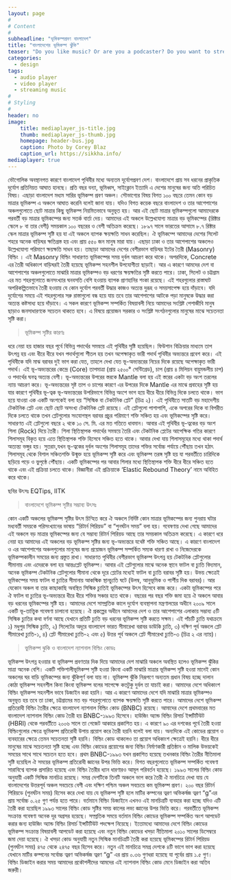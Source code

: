 ```yaml
---
layout: page
#
# Content
#
subheadline: "ভূমিকম্পপ্রবণ বাংলাদেশ"
title: "বাংলাদেশের ভূমিকম্প ঝুঁকি"
teaser: "Do you like music? Or are you a podcaster? Do you want to stream your videos in a nice player? Than you likely will like the integration of <em>mediaelement.js</em>. It enables you to play music and stream video in a consistent player that looks in each browser delicious. It even works in IE6-8."
categories:
  - design
tags:
  - audio player
  - video player
  - streaming music
#
# Styling
#
header: no
image:
    title: mediaplayer_js-title.jpg
    thumb: mediaplayer_js-thumb.jpg
    homepage: header-bus.jpg
    caption: Photo by Corey Blaz
    caption_url: https://sikkha.info/
mediaplayer: true
---
```


ভৌগোলিক অবস্থানগত কারণে বাংলাদেশ পৃথিবীর মধ্যে অন্যতম দূর্যোগপ্রবণ দেশ। বাংলাদেশে প্রায় সব ধরনের প্রাকৃতিক দূর্যোগ প্রতিনিয়ত আঘাত হানছে। প্রতি বছর বন্যা, ভূমিধ্বস, সাইক্লোন ইত্যাদি এ দেশের মানুষের জন্য অতি পরিচিত বিষয়। এছাড়া বাংলাদেশ মধ্যম সারির ভূমিকম্প প্রবণ অঞ্চল। সৌভাগ্যের বিষয় বিগত ১০০ বছরে তেমন কোন বড় মাত্রার ভূমিকম্প এ অঞ্চলে আঘাত করেনি বলেই জানা যায়। যদিও বিগত কয়েক বছরে বাংলাদেশ ও তার আশেপাশের অঞ্চলগুলোতে ছোট মাত্রার কিছু ভূমিকম্প নিয়মিতভাবে অনুভূত হয়। আর এই ছোট মাত্রার ভূমিকম্পগুলো আমাদেরকে পরবর্তী বড় মাত্রার ভূমিকম্পের জন্য সতর্ক বার্তা দেয়। আমাদের এই অঞ্চলে উল্লেখযোগ্য মাত্রার বড় ভূমিকম্পের (রিক্টার স্কেলে ৮ বা তার বেশী) সময়কাল ১০০ বছরের ও বেশী অতিক্রম করেছে। ১৮৯৭ সালে ভারতের আসামে ৮.৭ রিক্টার স্কেল মাত্রার ভূমিকম্প সৃষ্টি হয় যা এই অঞ্চলে ব্যাপক ক্ষয়ক্ষতি সাধন করেছিল। ঐ ভূমিকম্পে আমাদের দেশের সিলেট শহরে অনেক বাড়িঘর ক্ষতিগ্রস্ত হয় এবং প্রায় ৫৫০ জন মানুষ মারা যায়। এছাড়া ঢাকা ও তার আশেপাশের অঞ্চলেও উল্লেখযোগ্য পরিমাণে ক্ষয়ক্ষতি সাধন হয়। তাছাড়া আমাদের দেশের বেশীরভাগ বাড়িঘর ইটের তৈরী (Masonry) বিল্ডিং । এই Masonry বিল্ডিং সাধারণত ভূমিকম্পের সময় দুর্বল আচরণ করে থাকে। অপরদিকে, Concrete এর তৈরী অধিকাংশ   বাড়িঘরই তৈরী হয়েছে ভূমিকম্প সহনশীল উপযোগীতা ছাড়াই। আর এ কারণে আমদের দেশ বা আশেপাশের অঞ্চলগুলোতে মাঝারি মাত্রার ভূমিকম্পও বড় ধরণের ক্ষয়ক্ষতির সৃষ্টি করতে পারে। ঢাকা, সিলেট ও চট্টগ্রাম এর মত শহরগুলোতে জনসংখ্যার ঘনবসতি বেশি হওয়ায় ব্যাপক প্রাণহানির শংকা রয়েছে। এই শহরগুলোর রাস্তাঘাট অপরিকল্পিতভাবে তৈরী হওয়ায় যে কোন দুর্যোগ পরবর্তী উদ্ধার কাজও অত্যন্ত দুরূহ ও সময়সাপেক্ষ হয়ে দাঁড়াবে। যদি দুর্যোগের সময়ে এই শহরগুলোর সরু রাস্তাগুলো বন্ধ হয়ে যায় তবে তার আশেপাশের আটকে পড়া মানুষকে উদ্ধার করা অত্যন্ত কষ্টসাধ্য হয়ে দাঁড়াবে। এ সকল কারণে ভূমিকম্প সম্পর্কিত বিষয়াবলী নিয়ে আমাদের সংশ্লিষ্ট পেশাজীবি মানুষ ছাড়াও জনসাধারণকে সচেতন থাকতে হবে। এ বিষয়ে প্রয়োজন সরকার ও সংশ্লিষ্ট সংগঠনগুলোর মানুষের মাঝে সচেতনতা সৃষ্টি করা।

> ভূমিকম্প সৃষ্টির কারণঃ

ধরে নেয়া হয় হাজার বছর পূর্বে বিভিন্ন পদার্থের সমন্বয়ে এই পৃথিবীর সৃষ্টি হয়েছিল। ফিউশান বিক্রিয়ার মাধ্যমে তাপ উৎপন্ন হয় এবং ধীরে ধীরে যখন পদার্থগুলো শীতল হয় তখন অপেক্ষাকৃত ভারী পদার্থ পৃথিবীর অভ্যন্তরে প্রবেশ করে। এই পৃথিবীকে যদি মাঝ বরাবর দুই ভাগ করা যেত, তাহলে দেখা যেত ভূ-অভ্যন্তরের নিচের দিকে রয়েছে অপেক্ষাকৃত ভারী পদার্থ। এই ভূ-অভ্যন্তরের কেন্দ্রে (Core) তাপমাত্রা (প্রায় ২৫০০° সেন্টিগ্রেড), চাপ (প্রায় ৪ মিলিয়ন বায়ুমন্ডলীয় চাপ) ও পদার্থের ঘনত্ব অত্যন্ত বেশী। ভূ-অভ্যন্তরের উপরের স্তরকে Mantle বলা হয় এই স্তরের একটা বড় অংশ তরলের ন্যায় আচরণ করে।   ভূ-অভ্যন্তরের সৃষ্ট তাপ ও চাপের কারণে এর উপরের দিকে Mantle এর মাঝে প্রবাহের সৃষ্টি হয় যার কারণে পৃথিবীর ভূ-ত্বক ভূ-অভ্যন্তরের উপরিভাগে বিভিন্ন অংশে ভাগ হয়ে ধীরে ধীরে বিভিন্ন দিকে চলতে থাকে। ভাগ হয়ে যাওয়া এক একটি অংশকেই বলা হয় “সিস্মিক বা টেকটনিক প্লেট” (চিত্র ২)। এই পৃথিবীতে সাতটি বড় মহাদেশীয় টেকটনিক প্লেট এবং ছোট ছোট অসংখ্য টেকটনিক প্লেট রয়েছে। এই প্লেটগুলো পাশাপাশি, একে অপরের দিকে বা বিপরীত দিকে চলতে থাকে তখন প্লেটগুলোর সংযোগস্থল বরাবর প্রচুর পরিমাণে শক্তি সঞ্চিত হয় এবং ভূমিকম্পের সৃষ্টি করে। সাধারণত এই প্লেটগুলো বছরে ২ থকে ১০ সে. মি. এর মত গতিতে ধাবমান। আবার এই পৃথিবীর ভূ-ত্বকের বড় অংশ শিলা (Rock) দিয়ে তৈরী। শিলা স্থিতিস্থাপক পদার্থের  সমন্বয়ে তৈরি এবং টেকটনিক প্লেটের আপেক্ষিক গতির কারণে শিলাসমূহ বিকৃত হয়ে এতে স্থিতিস্থাপক শক্তি হিসেবে সঞ্চিত হতে থাকে।  আবার দেখা যায় শিলাসমূহের মধ্যে থাকা পদার্থ অত্যন্ত্য ভঙ্গুর হয়। সুতরাং,যখন ভূ-ত্বকের দুর্বল অংশের শিলাসমূহ তাদের শক্তির সর্বোচ্চ পর্যায়ে পৌঁছায় তখন হঠাৎ শিলাসমূহ থেকে বিশাল সঞ্চিতশক্তি উন্মুক্ত হয়ে ভূমিকম্প সৃষ্টি করে এবং ভূমিকম্প তরঙ্গ সৃষ্টি হয় যা পরবর্তীতে চারিদিকে ছড়িয়ে পড়ে ও ভুপৃষ্ঠে পৌঁছায়। একটি ভূমিকম্পের পর আবার শিলার মধ্যে স্থিতিস্থাপক শক্তি ধীরে ধীরে সঞ্চিত হতে থাকে এবং এই প্রক্রিয়া চলতে থাকে। বিজ্ঞানীরা এই প্রক্রিয়াকে ‘Elastic Rebound Theory’  নামে অবিহিত করে থাকে।

ছবির উৎসঃ EQTips, IITK

> বাংলাদেশে ভূমিকম্প সৃষ্টির সম্ভাব্য উৎসঃ

কোন একটি অঞ্চলের ভূমিকম্প সৃষ্টির উৎস চিন্হিত করে ঐ অঞ্চলে  নির্দিষ্ট কোন মাত্রার ভূমিকম্পের জন্য পুনরায় ঘটার মধ্যবর্তী সময়কে পরিসংখ্যানের ভাষায় “রিটার্ন পিরিয়ড” বা “পুনর্ঘটন সময়” বলা হয়। গবেষণায় দেখা গেছে আমাদের এই অঞ্চলে বড় মাত্রার ভূমিকম্পের জন্য যে সম্ভাব্য রিটার্ন পিরিয়ড আছে তার সময়কাল অতিক্রম করেছে। এ কারণে ধরে নেয়া হয় আমাদের এই অঞ্চলের বড় ভূমিকম্প সৃষ্টির জন্য ভূ-অভ্যন্তরে যথেষ্ট শক্তি সঞ্চিত আছে। এ কারণে বাংলাদেশ ও এর আশেপাশের অঞ্চলগুলোর মানুষের জন্য প্রয়োজন ভূমিকম্প সম্পর্কিত সম্যক ধারণা রাখা ও নিজেদেরকে ভূমিকম্পকালীন সময়ের জন্য প্রস্তুত রাখা। সাধারণত পৃথিবীর বেশীরভাগ ভূমিকম্প উৎপন্ন হয় টেকটনিক প্লেটগুলোর সীমানায় এবং এদেরকে বলা হয় আন্তঃপ্লেট ভূমিকম্প। আবার এই প্লেটগুলোর মাঝে অনেক স্থানে ফাটল বা চ্যুতি বিদ্যমান, অনেক ভূমিকম্প টেকটনিক প্লেটগুলোর সীমানা থেকে দূরে প্লেটের মধ্যেই ফাটল বা চ্যুতি বরাবর সৃষ্টি হয়। উভয় ক্ষেত্রেই ভূমিকম্পের সময় ফাটল বা চ্যুতির সীমানায় আকস্মিক স্থানচ্যুতি ঘটে (উলম্ব, আনুভূমিক ও পার্শীয় দিক বরাবর)। আর যেকোন অঞ্চল বা তার কাছাকাছি অবস্থিত সিস্মিক চ্যুতিই ভূমিকম্পের উৎস হিসেবে কাজ করে। একটা ভূমিকম্পের পরে ঐ ফাটল বা চ্যুতির ভূ-অভ্যন্তরে ধীরে ধীরে শক্তির সঞ্চার হতে থাকে। বছরের পর বছর শক্তি জমা হয়ে ঐ অঞ্চলে আবার বড় ধরনের ভূমিকম্পের সৃষ্টি হয়। আমাদের দেশে সাম্প্রতিক কালে দুর্যোগ ব্যবস্থাপনা মন্ত্রণালয়ের অধীনে ২০০৯ সালে একটি ভূ-তাত্ত্বিক গবেষণা চালানো হয়েছে। ঐ প্রকল্পের অধীনে আমাদের দেশ ও তার আশেপাশের এলাকায় সম্ভাব্য ৫টি সিস্মিক চ্যুতির কথা বর্ণনা আছে যেখানে প্রতিটি চ্যুতি বড় ধরনের ভূমিকম্প সৃষ্টি করতে সক্ষম। এই পাঁচটি চ্যুতি যথাক্রমে ১) মধুপুর সিস্মিক চ্যুতি, ২) সিলেটের অদূরে বাংলাদেশ ভারত সীমারেখা বরাবর ডাউকি চ্যুতি, ৩) দক্ষিণ পূর্ব অঞ্চলে প্লেট সীমারেখা চ্যুতি-১, ৪) প্লেট সীমারেখা চ্যুতি-২ এবং ৫) উত্তর পূর্ব অঞ্চলে প্লেট সীমারেখা চ্যুতি-৩ (চিত্র ২ এর ন্যায়)।

> ভুমিকম্প ঝুকি ও বাংলাদেশ ন্যাশনাল বিল্ডিং কোডঃ  

ভূমিকম্প উৎপন্ন হওয়ার বা ভূমিকম্প প্রবণতার দিক দিয়ে আমাদের দেশ মাঝারি অঞ্চলে অবস্থিত হলেও ভূমিকম্প ঝুঁকির  মাত্রা অনেক বেশি। একটি শক্তিশালীভূমিকম্প সৃষ্টি হওয়া কিংবা একটি মাঝারি মাত্রার ভূমিকম্প সৃষ্টি হওয়া মানেই কোন অঞ্চলের ঘর বাড়ি ভূমিকম্পের জন্য ঝুঁকিপূর্ণ বলা যায় না। ভূমিকম্প ঝুঁকি নিরূপণে অন্যতম প্রধান বিষয় হচ্ছে দালান কোঠা ভূমিকম্প সহনশীল কিনা কিংবা ভূমিকম্প বলের সাপেক্ষে কতটুকু দুর্বল তা যাচাই করা। আমাদের দেশে অধিকাংশ বিল্ডিং ভূমিকম্প সহনশীল ভাবে ডিজাইন করা হয়নি। আর এ কারণে আমাদের দেশে যদি মাঝারি মাত্রার ভূমিকম্পও অনুভূত হয় তবে তা ঢাকা, চট্টগ্রামের মত বড় শহরগুলোতে ব্যাপক ক্ষয়ক্ষতি সৃষ্টি করতে পারে। আমাদের দেশে ভূমিকম্প প্রতিরোধী বিল্ডিং তৈরীর ক্ষেত্রে বাংলাদেশ ন্যাশনাল বিল্ডিং কোড (BNBC) রয়েছে। আমাদের দেশে প্রথমবারের মত বাংলাদেশ ন্যাশনাল বিল্ডিং কোড তৈরী হয় BNBC-১৯৯৩ হিসেবে। হাউজিং অ্যান্ড বিল্ডিং রিসার্চ ইন্সটিটিউট (HBRI) থেকে পরবর্তীতে ২০০৬ সালে তা গেজেট আকারে প্রকাশিত হয়। এ কারণে ৯০ এর দশকের পূর্বে তৈরী হওয়া বিল্ডিংগুলোর ক্ষেত্রে ভূমিকম্প প্রতিরোধী উপায় প্রয়োগ করে তৈরী হয়নি বলেই বলা যায়। অন্যদিকে এই কোডের প্রয়োগ ও ব্যবহারের ক্ষেত্রে তেমন সচেতনতা সৃষ্টি হয়নি। বিল্ডিং কোড থাকলেও তা প্রয়োগ অধিকাংশ ক্ষেত্রেই হয়নি। ধীরে ধীরে মানুষের মাঝে সচেতনতা সৃষ্টি হচ্ছে এবং বিল্ডিং কোডের প্রয়োগের জন্য বিল্ডিং নির্মাণকারী প্রতিষ্ঠান ও মালিক উভয়কেই সময়ের সাথে সাথে সচেতন হতে হবে। প্রথম BNBC-১৯৯৩ যখন প্রকাশিত হয়েছে তখনকার বিল্ডিং তৈরীর নীতিমালা সৃষ্টি হয়েছিল ঐ সময়ের ভূমিকম্প প্রতিরোধী জ্ঞানের উপর ভিত্তি করে। বিগত বছরগুলোতে ভূমিকম্প সম্পর্কিত গবেষণা সারাবিশ্বে ব্যাপক প্রসারিত হয়েছে এবং বিল্ডিং তৈরীর ধ্যান ধারণারও আমূল পরিবর্তন হয়েছে। ১৯৯৩ সালের বিল্ডিং কোড অনুযায়ী একটি সিস্মিক মানচিত্র রয়েছে। সমগ্র দেশটিকে তিনটি অঞ্চলে ভাগ করে তৈরী ঐ মানচিত্রে দেখা যায় যে বাংলাদেশের উত্তরপূর্ব অঞ্চল সবচেয়ে বেশী এবং দক্ষিণ পশ্চিম অঞ্চল সবচেয়ে কম ভূমিকম্প প্রবণ। ২০০ বছর রিটার্ন পিরিয়ডে (পুনর্ঘটন সময়) হিসেব করে দেখা যায় যে ভূমিকম্প সৃষ্টি হলে মাটির কম্পনের ত্বরণ অভিকর্ষজ ত্বরণ “g”এর প্রায় সর্বোচ্চ ০.২৫ গুণ পর্যন্ত হতে পারে। বর্তমানে বিল্ডিং ডিজাইনে এখনও এই মানচিত্রটি ব্যবহার করা হচ্ছে যদিও এটি তৈরী করা হয়েছিল ১৯৯৩ সালের বিল্ডিং কোড সৃষ্টির সময় কালের লভ্য জ্ঞানের উপর ভিত্তি করে। পরবর্তীতে ভূমিকম্প সংক্রান্ত গবেষণা অনেক দূর অগ্রসর হয়েছে। সম্প্রতিক সময়ে বর্তমান বিল্ডিং কোডের ভূমিকম্প সম্পর্কিত অংশ আপডেট করার জন্য  হাউজিং অ্যান্ড বিল্ডিং রিসার্চ ইন্সটিটিউট পদক্ষেপ নিয়েছে। ইতোমধ্যে আমাদের দেশে বিল্ডিং কোডের ভূমিকম্প সংক্রান্ত বিষয়াবলী আপডেট করা হয়েছে এবং নতুন বিল্ডিং কোডের খসড়া নীতিমালা ২০১০ সালের ডিসেম্বরে জমা দেয়া হয়েছে। ঐ খসড়া কোড অনুযায়ী নতুন সিস্মিক মানচিত্রটি তৈরী করা হয়েছে ভূমিকম্পের রিটার্ন পিরিয়ড (পুনর্ঘটন সময়) ৪৭৫ থেকে ২৪৭৫ বছর হিসেব করে। নতুন এই মানচিত্রে সমগ্র দেশকে ৪টি ভাগে ভাগ করা হয়েছে যেখানে মাটির কম্পনের সর্বোচ্চ ত্বরণ অভিকর্ষজ ত্বরণ “g” এর প্রায় ০.৩৬ গুণধরা হয়েছে যা পূর্বের প্রায় ১.৫ গুণ। বিল্ডিং ডিজাইন করার সময় আমাদের প্রকৌশলীদের আমদের এই ন্যাশনাল বিল্ডিং কোড মেনে ডিজাইন করা অতিব জরুরী। 
